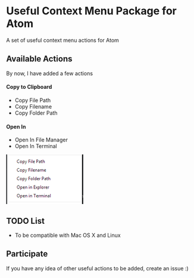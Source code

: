# Useful Context Menu Package for Atom

A set of useful context menu actions for Atom

## Available Actions

By now, I have added a few actions

#### Copy to Clipboard

- Copy File Path
- Copy Filename
- Copy Folder Path

#### Open In

- Open In File Manager
- Open In Terminal

![A screenshot of your package](./screenshot.png)

## TODO List

- To be compatible with Mac OS X and Linux

## Participate

If you have any idea of other useful actions to be added, create an issue :)
